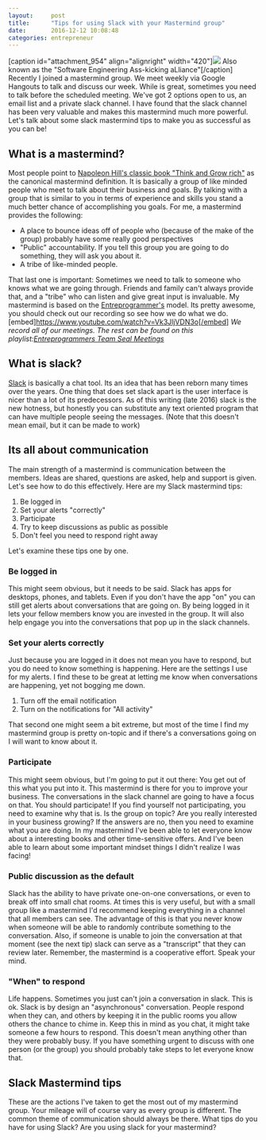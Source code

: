 ```yaml
---
layout:     post
title:      "Tips for using Slack with your Mastermind group"
date:       2016-12-12 10:08:48
categories: entrepreneur
---
```

[caption id="attachment_954" align="alignright" width="420"][![](https://ironboundsoftware.com/blog/wp-content/uploads/2016/12/Seal_Team201-420x399.png)](https://ironboundsoftware.com/blog/wp-content/uploads/2016/12/Seal_Team201.png) Also known as the "Software Engineering Ass-kicking aLliance"[/caption] Recently I joined a mastermind group. We meet weekly via Google Hangouts to talk and discuss our week. While is great, sometimes you need to talk before the scheduled meeting. We've got 2 options open to us, an email list and a private slack channel. I have found that the slack channel has been very valuable and makes this mastermind much more powerful. Let's talk about some slack mastermind tips to make you as successful as you can be!

## What is a mastermind?

Most people point to [Napoleon Hill's classic book "Think and Grow rich"](http://amzn.to/2hpJ8Uv) as the canonical mastermind definition. It is basically a group of like minded people who meet to talk about their business and goals. By talking with a group that is similar to you in terms of experience and skills you stand a much better chance of accomplishing you goals. For me, a mastermind provides the following: 

  * A place to bounce ideas off of people who (because of the make of the group) probably have some really good perspectives
  * "Public" accountability. If you tell this group you are going to do something, they will ask you about it.
  * A tribe of like-minded people.

That last one is important: Sometimes we need to talk to someone who knows what we are going through. Friends and family can't always provide that, and a "tribe" who can listen and give great input is invaluable. My mastermind is based on the [Entreprogrammer's](http://entreprogrammers.com/) model. Its pretty awesome, you should check out our recording so see how we do what we do. [embed]https://www.youtube.com/watch?v=Vk3JljVDN3o[/embed] _We record all of our meetings. The rest can be found on this playlist:[Entreprogrammers Team Seal Meetings](https://www.youtube.com/watch?v=Vk3JljVDN3o&list=PL-Fu4ALdbctpXfCcnZT2EYXGzLnyA9iVq "Entreprogrammers Team Seal Meetings")_

## What is slack?

[Slack](https://slack.com) is basically a chat tool. Its an idea that has been reborn many times over the years. One thing that does set slack apart is the user interface is nicer than a lot of its predecessors. As of this writing (late 2016) slack is the new hotness, but honestly you can substitute any text oriented program that can have multiple people seeing the messages. (Note that this doesn't mean email, but it can be made to work) 

## Its all about communication

The main strength of a mastermind is communication between the members. Ideas are shared, questions are asked, help and support is given. Let's see how to do this effectively. Here are my Slack mastermind tips: 

  1. Be logged in
  2. Set your alerts "correctly"
  3. Participate
  4. Try to keep discussions as public as possible
  5. Don't feel you need to respond right away

Let's examine these tips one by one. 

### Be logged in

This might seem obvious, but it needs to be said. Slack has apps for desktops, phones, and tablets. Even if you don't have the app "on" you can still get alerts about conversations that are going on. By being logged in it lets your fellow members know you are invested in the group. It will also help engage you into the conversations that pop up in the slack channels. 

### Set your alerts correctly

Just because you are logged in it does not mean you have to respond, but you do need to know something is happening. Here are the settings I use for my alerts. I find these to be great at letting me know when conversations are happening, yet not bogging me down. 

  1. Turn off the email notification
  2. Turn on the notifications for "All activity"

That second one might seem a bit extreme, but most of the time I find my mastermind group is pretty on-topic and if there's a conversations going on I will want to know about it. 

### **Participate**

This might seem obvious, but I'm going to put it out there: You get out of this what you put into it. This mastermind is there for you to improve your business. The conversations in the slack channel are going to have a focus on that. You should participate! If you find yourself not participating, you need to examine why that is. Is the group on topic? Are you really interested in your business growing? If the answers are no, then you need to examine what you are doing. In my mastermind I've been able to let everyone know about a interesting books and other time-sensitive offers. And I've been able to learn about some important mindset things I didn't realize I was facing! 

### **Public discussion as the default**

Slack has the ability to have private one-on-one conversations, or even to break off into small chat rooms. At times this is very useful, but with a small group like a mastermind I'd recommend keeping everything in a channel that all members can see. The advantage of this is that you never know when someone will be able to randomly contribute something to the conversation. Also, if someone is unable to join the conversation at that moment (see the next tip) slack can serve as a "transcript" that they can review later. Remember, the mastermind is a cooperative effort. Speak your mind. 

### **"When" to respond**

Life happens. Sometimes you just can't join a conversation in slack. This is ok. Slack is by design an "asynchronous" conversation. People respond when they can, and others by keeping it in the public rooms you allow others the chance to chime in. Keep this in mind as you chat, it might take someone a few hours to respond. This doesn't mean anything other than they were probably busy. If you have something urgent to discuss with one person (or the group) you should probably take steps to let everyone know that. 

## Slack Mastermind tips

These are the actions I've taken to get the most out of my mastermind group. Your mileage will of course vary as every group is different. The common theme of communication should always be there. What tips do you have for using Slack? Are you using slack for your mastermind?
